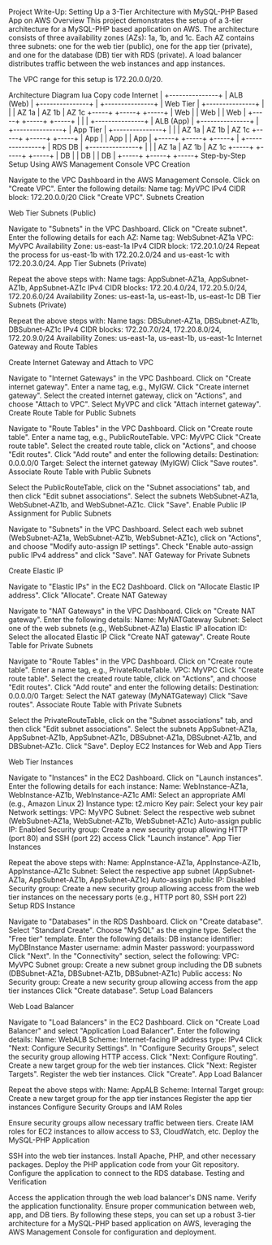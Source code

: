 Project Write-Up: Setting Up a 3-Tier Architecture with MySQL-PHP Based App on AWS
Overview
This project demonstrates the setup of a 3-tier architecture for a MySQL-PHP based application on AWS. The architecture consists of three availability zones (AZs): 1a, 1b, and 1c. Each AZ contains three subnets: one for the web tier (public), one for the app tier (private), and one for the database (DB) tier with RDS (private). A load balancer distributes traffic between the web instances and app instances.

The VPC range for this setup is 172.20.0.0/20.

Architecture Diagram
lua
Copy code
             Internet
                 |
          +---------------+
          |   ALB (Web)   |
          +---------------+
                 |
          +---------------+
          |   Web Tier    |
          +---------------+
           |     |     |
      AZ 1a |  AZ 1b | AZ 1c
      +-----+ +-----+ +-----+
      | Web | | Web | | Web |
      +-----+ +-----+ +-----+
           |     |     |
          +---------------+
          |   ALB (App)   |
          +---------------+
                 |
          +---------------+
          |   App Tier    |
          +---------------+
           |     |     |
      AZ 1a |  AZ 1b | AZ 1c
      +-----+ +-----+ +-----+
      | App | | App | | App |
      +-----+ +-----+ +-----+
                 |
          +---------------+
          |    RDS DB     |
          +---------------+
           |     |     |
      AZ 1a |  AZ 1b | AZ 1c
      +-----+ +-----+ +-----+
      | DB  | | DB  | | DB  |
      +-----+ +-----+ +-----+
Step-by-Step Setup Using AWS Management Console
VPC Creation

Navigate to the VPC Dashboard in the AWS Management Console.
Click on "Create VPC".
Enter the following details:
Name tag: MyVPC
IPv4 CIDR block: 172.20.0.0/20
Click "Create VPC".
Subnets Creation

Web Tier Subnets (Public)

Navigate to "Subnets" in the VPC Dashboard.
Click on "Create subnet".
Enter the following details for each AZ:
Name tag: WebSubnet-AZ1a
VPC: MyVPC
Availability Zone: us-east-1a
IPv4 CIDR block: 172.20.1.0/24
Repeat the process for us-east-1b with 172.20.2.0/24 and us-east-1c with 172.20.3.0/24.
App Tier Subnets (Private)

Repeat the above steps with:
Name tags: AppSubnet-AZ1a, AppSubnet-AZ1b, AppSubnet-AZ1c
IPv4 CIDR blocks: 172.20.4.0/24, 172.20.5.0/24, 172.20.6.0/24
Availability Zones: us-east-1a, us-east-1b, us-east-1c
DB Tier Subnets (Private)

Repeat the above steps with:
Name tags: DBSubnet-AZ1a, DBSubnet-AZ1b, DBSubnet-AZ1c
IPv4 CIDR blocks: 172.20.7.0/24, 172.20.8.0/24, 172.20.9.0/24
Availability Zones: us-east-1a, us-east-1b, us-east-1c
Internet Gateway and Route Tables

Create Internet Gateway and Attach to VPC

Navigate to "Internet Gateways" in the VPC Dashboard.
Click on "Create internet gateway".
Enter a name tag, e.g., MyIGW.
Click "Create internet gateway".
Select the created internet gateway, click on "Actions", and choose "Attach to VPC".
Select MyVPC and click "Attach internet gateway".
Create Route Table for Public Subnets

Navigate to "Route Tables" in the VPC Dashboard.
Click on "Create route table".
Enter a name tag, e.g., PublicRouteTable.
VPC: MyVPC
Click "Create route table".
Select the created route table, click on "Actions", and choose "Edit routes".
Click "Add route" and enter the following details:
Destination: 0.0.0.0/0
Target: Select the internet gateway (MyIGW)
Click "Save routes".
Associate Route Table with Public Subnets

Select the PublicRouteTable, click on the "Subnet associations" tab, and then click "Edit subnet associations".
Select the subnets WebSubnet-AZ1a, WebSubnet-AZ1b, and WebSubnet-AZ1c.
Click "Save".
Enable Public IP Assignment for Public Subnets

Navigate to "Subnets" in the VPC Dashboard.
Select each web subnet (WebSubnet-AZ1a, WebSubnet-AZ1b, WebSubnet-AZ1c), click on "Actions", and choose "Modify auto-assign IP settings".
Check "Enable auto-assign public IPv4 address" and click "Save".
NAT Gateway for Private Subnets

Create Elastic IP

Navigate to "Elastic IPs" in the EC2 Dashboard.
Click on "Allocate Elastic IP address".
Click "Allocate".
Create NAT Gateway

Navigate to "NAT Gateways" in the VPC Dashboard.
Click on "Create NAT gateway".
Enter the following details:
Name: MyNATGateway
Subnet: Select one of the web subnets (e.g., WebSubnet-AZ1a)
Elastic IP allocation ID: Select the allocated Elastic IP
Click "Create NAT gateway".
Create Route Table for Private Subnets

Navigate to "Route Tables" in the VPC Dashboard.
Click on "Create route table".
Enter a name tag, e.g., PrivateRouteTable.
VPC: MyVPC
Click "Create route table".
Select the created route table, click on "Actions", and choose "Edit routes".
Click "Add route" and enter the following details:
Destination: 0.0.0.0/0
Target: Select the NAT gateway (MyNATGateway)
Click "Save routes".
Associate Route Table with Private Subnets

Select the PrivateRouteTable, click on the "Subnet associations" tab, and then click "Edit subnet associations".
Select the subnets AppSubnet-AZ1a, AppSubnet-AZ1b, AppSubnet-AZ1c, DBSubnet-AZ1a, DBSubnet-AZ1b, and DBSubnet-AZ1c.
Click "Save".
Deploy EC2 Instances for Web and App Tiers

Web Tier Instances

Navigate to "Instances" in the EC2 Dashboard.
Click on "Launch instances".
Enter the following details for each instance:
Name: WebInstance-AZ1a, WebInstance-AZ1b, WebInstance-AZ1c
AMI: Select an appropriate AMI (e.g., Amazon Linux 2)
Instance type: t2.micro
Key pair: Select your key pair
Network settings:
VPC: MyVPC
Subnet: Select the respective web subnet (WebSubnet-AZ1a, WebSubnet-AZ1b, WebSubnet-AZ1c)
Auto-assign public IP: Enabled
Security group: Create a new security group allowing HTTP (port 80) and SSH (port 22) access
Click "Launch instance".
App Tier Instances

Repeat the above steps with:
Name: AppInstance-AZ1a, AppInstance-AZ1b, AppInstance-AZ1c
Subnet: Select the respective app subnet (AppSubnet-AZ1a, AppSubnet-AZ1b, AppSubnet-AZ1c)
Auto-assign public IP: Disabled
Security group: Create a new security group allowing access from the web tier instances on the necessary ports (e.g., HTTP port 80, SSH port 22)
Setup RDS Instance

Navigate to "Databases" in the RDS Dashboard.
Click on "Create database".
Select "Standard Create".
Choose "MySQL" as the engine type.
Select the "Free tier" template.
Enter the following details:
DB instance identifier: MyDBInstance
Master username: admin
Master password: yourpassword
Click "Next".
In the "Connectivity" section, select the following:
VPC: MyVPC
Subnet group: Create a new subnet group including the DB subnets (DBSubnet-AZ1a, DBSubnet-AZ1b, DBSubnet-AZ1c)
Public access: No
Security group: Create a new security group allowing access from the app tier instances
Click "Create database".
Setup Load Balancers

Web Load Balancer

Navigate to "Load Balancers" in the EC2 Dashboard.
Click on "Create Load Balancer" and select "Application Load Balancer".
Enter the following details:
Name: WebALB
Scheme: Internet-facing
IP address type: IPv4
Click "Next: Configure Security Settings".
In "Configure Security Groups", select the security group allowing HTTP access.
Click "Next: Configure Routing".
Create a new target group for the web tier instances.
Click "Next: Register Targets".
Register the web tier instances.
Click "Create".
App Load Balancer

Repeat the above steps with:
Name: AppALB
Scheme: Internal
Target group: Create a new target group for the app tier instances
Register the app tier instances
Configure Security Groups and IAM Roles

Ensure security groups allow necessary traffic between tiers.
Create IAM roles for EC2 instances to allow access to S3, CloudWatch, etc.
Deploy the MySQL-PHP Application

SSH into the web tier instances.
Install Apache, PHP, and other necessary packages.
Deploy the PHP application code from your Git repository.
Configure the application to connect to the RDS database.
Testing and Verification

Access the application through the web load balancer's DNS name.
Verify the application functionality.
Ensure proper communication between web, app, and DB tiers.
By following these steps, you can set up a robust 3-tier architecture for a MySQL-PHP based application on AWS, leveraging the AWS Management Console for configuration and deployment.






